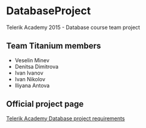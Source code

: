 # DatabaseProject
Telerik Academy 2015 - Database course team project
## Team Titanium members
- Veselin Minev
- Denitsa Dimitrova
- Ivan Ivanov
- Ivan Nikolov
- Iliyana Antova

## Official project page
[Telerik Academy Database project requirements](https://github.com/TelerikAcademy/Databases/tree/master/21.%20Databases%20Team%20Work%20Project/2015)
